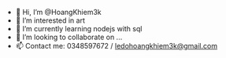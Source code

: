 - 👋 Hi, I’m @HoangKhiem3k
- 👀 I’m interested in art
- 🌱 I’m currently learning nodejs with sql
- 💞️ I’m looking to collaborate on ...
- 📫 Contact me: 0348597672 / ledohoangkhiem3k@gmail.com

<!---
HoangKhiem3k/HoangKhiem3k is a ✨ special ✨ repository because its `README.md` (this file) appears on your GitHub profile.
You can click the Preview link to take a look at your changes.
--->
